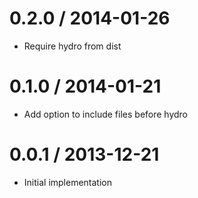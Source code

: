 
0.2.0 / 2014-01-26
==================

  * Require hydro from dist

0.1.0 / 2014-01-21
==================

  * Add option to include files before hydro

0.0.1 / 2013-12-21
==================

  * Initial implementation
